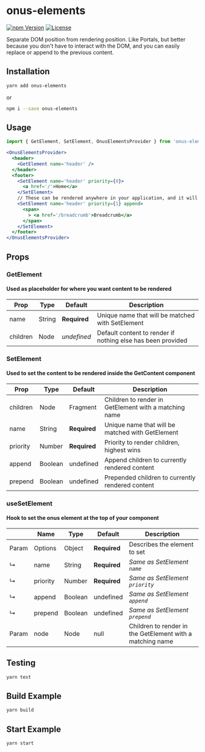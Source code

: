 # onus-elements

[![npm Version](https://img.shields.io/npm/v/onus-elements.svg)](https://www.npmjs.com/package/onus-elements) [![License](https://img.shields.io/npm/l/onus-elements.svg)](https://www.npmjs.com/package/onus-elements)

Separate DOM position from rendering position. Like Portals, but better because you don't have to interact with the DOM, and you can easily replace or append to the previous content.

## Installation

```bash
yarn add onus-elements
```

or

```bash
npm i --save onus-elements
```

## Usage

```jsx
import { GetElement, SetElement, OnusElementsProvider } from 'onus-elements'

<OnusElementsProvider>
  <header>
    <GetElement name='header' />
  </header>
  <footer>
    <SetElement name='header' priority={0}>
      <a href='/'>Home</a>
    </SetElement>
    // These can be rendered anywhere in your application, and it will appear where GetElement lives in the DOM
    <SetElement name='header' priority={1} append>
      <span>
        > <a href='/breadcrumb'>Breadcrumb</a>
      </span>
    </SetElement>
  </footer>
</OnusElementsProvider>
```

## Props

### GetElement

#### Used as placeholder for where you want content to be rendered

| Prop | Type | Default | Description |
| ---- | ---- | ------- | ----------- |
| name | String | **Required** | Unique name that will be matched with SetElement |
| children | Node | _undefined_ | Default content to render if nothing else has been provided |

### SetElement

#### Used to set the content to be rendered inside the GetContent component

| Prop | Type | Default | Description |
| ---- | ---- | ------- | ----------- |
| children  | Node | Fragment | Children to render in GetElement with a matching name  |
| name      | String  | **Required** | Unique name that will be matched with GetElement   |
| priority  | Number  | **Required** | Priority to render children, highest wins          |
| append    | Boolean | undefined  | Append children to currently rendered content        |
| prepend   | Boolean | undefined  | Prepended children to currently rendered content     |

### useSetElement

#### Hook to set the onus element at the top of your component

|       | Name     | Type    | Default | Description |
|-------| -------- | ------  | ------- | ----------- |
| Param | Options  | Object  | **Required** | Describes the element to set  |
|    ↳ | name     | String  | **Required** | _Same as SetElement `name`_   |
|    ↳ | priority | Number  | **Required** | _Same as SetElement `priority`_ |
|    ↳ | append   | Boolean | undefined  | _Same as SetElement `append`_ |
|    ↳ | prepend  | Boolean | undefined  | _Same as SetElement `prepend`_ |
| Param | node  | Node    | null | Children to render in the GetElement with a matching name  |

## Testing

```bash
yarn test
```

## Build Example

```bash
yarn build
```

## Start Example

```bash
yarn start
```
